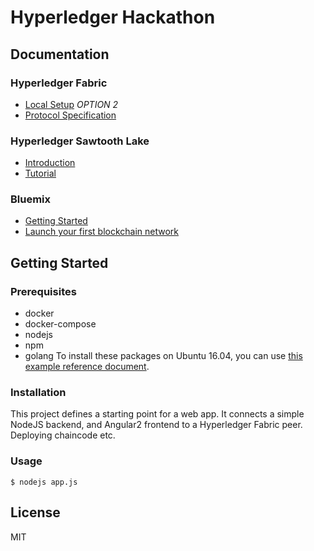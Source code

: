 # Hyperledger Hackathon


## Documentation
### Hyperledger Fabric
* [Local Setup](http://hyperledger-fabric.readthedocs.io/en/latest/Setup/Chaincode-setup/) *OPTION 2*
* [Protocol Specification](http://hyperledger-fabric.readthedocs.io/en/latest/protocol-spec/)

### Hyperledger Sawtooth Lake
* [Introduction](http://intelledger.github.io/introduction.html)
* [Tutorial](http://intelledger.github.io/tutorial.html)

### Bluemix
* [Getting Started](docs/bluemix.md)
* [Launch your first blockchain network](https://console.ng.bluemix.net/docs/services/blockchain/index.html?pos=2)

## Getting Started
### Prerequisites
* docker
* docker-compose
* nodejs
* npm
* golang
To install these packages on Ubuntu 16.04, you can use [this example reference document](docs/ubuntu.md).

### Installation
This project defines a starting point for a web app. It connects a simple NodeJS backend, and Angular2 frontend to a Hyperledger Fabric peer. Deploying chaincode etc.

### Usage
```
$ nodejs app.js
```
## License
MIT
